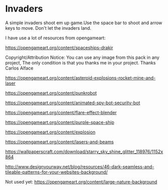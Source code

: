 # Invaders
A simple invaders shoot em up game.Use the space bar to shoot and arrow keys to move. Don't let the invaders land.


I have use a lot of resources from opengameart:

https://opengameart.org/content/spaceships-drakir

Copyright/Attribution Notice: You can use any image from this pack in any project, The only condition is that you thanks me in your project. Thanks Carlos Alface 

https://opengameart.org/content/asteroid-explosions-rocket-mine-and-laser

https://opengameart.org/content/punkrobot

https://opengameart.org/content/animated-spy-bot-security-bot

https://opengameart.org/content/flare-effect-blender

https://opengameart.org/content/purple-space-ship

https://opengameart.org/content/explosion

https://opengameart.org/content/lasers-and-beams

https://wallpaperscraft.com/download/starry_sky_shine_glitter_118976/1152x864

http://www.designyourway.net/blog/resources/46-dark-seamless-and-tileable-patterns-for-your-websites-background/

Not used yet: https://opengameart.org/content/large-nature-background

